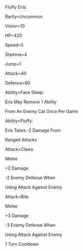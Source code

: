 Fluffy Eris:

Rarity=Uncommon

Vision=10

HP=420

Speed=5

Stamina=4

Jump=1

Attack=40

Defence=60

Ability=Face Sleep:

Eris May Remove 1 Ability

From An Enemy Cat Once Per Game

Ability=Fluffy:

Eris Takes -2 Damage From

Ranged Attacks

Attack=Claws

Melee

+2 Damage

-2 Enemy Defense When

Using Attack Against Enemy

Attack=Bite

Melee

+3 Damage

-3 Enemy Defense When

Using Attack Against Enemy

1 Turn Cooldown
